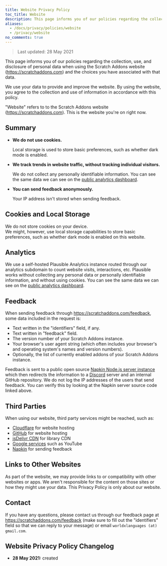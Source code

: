 ```yaml
---
title: Website Privacy Policy
toc_title: Website
description: This page informs you of our policies regarding the collection, use, and disclosure of personal data when using the Scratch Addons website and the choices you have associated with that data.
aliases:
  - /docs/privacy/policies/website
  - /privacy/website
no_comments: true
---
```


> Last updated: 28 May 2021

This page informs you of our policies regarding the collection, use, and disclosure of personal data when using the Scratch Addons website (<https://scratchaddons.com>) and the choices you have associated with that data.

We use your data to provide and improve the website. By using the website, you agree to the collection and use of information in accordance with this policy.

"Website" refers to to the Scratch Addons website (<https://scratchaddons.com>). This is the website you're on right now.

## Summary

- **We do not use cookies.**
  
  Local storage is used to store basic preferences, such as whether dark mode is enabled.

- **We track trends in website traffic, without tracking individual visitors.**
  
  We do not collect any personally identifiable information. You can see the same data we can see on the [public analytics dashboard](https://analytics.scratchaddons.com).

- **You can send feedback anonymously.**
  
  Your IP address isn't stored when sending feedback.

## Cookies and Local Storage

We do not store cookies on your device.  
We might, however, use local storage capabilities to store basic preferences, such as whether dark mode is enabled on this website.

## Analytics

We use a self-hosted Plausible Analytics instance routed through our analytics subdomain to count website visits, interactions, etc. Plausible works without collecting any personal data or personally identifiable information, and without using cookies. You can see the same data we can see on the [public analytics dashboard](https://analytics.scratchaddons.com).

## Feedback

When sending feedback through <https://scratchaddons.com/feedback>, some data included in the request is:

- Text written in the "identifiers" field, if any.
- Text written in "feedback" field.
- The version number of your Scratch Addons instance.
- Your browser's user agent string (which often includes your browser's and operating system's names and version numbers).
- Optionally, the list of currently enabled addons of your Scratch Addons instance.

Feedback is sent to a public open source [Napkin Node.js server instance](https://scratchaddons.npkn.net/feedback/) which then redirects the information to a [Discord](https://discord.com) server and an internal GitHub repository. We do not log the IP addresses of the users that send feedback. You can verify this by looking at the Napkin server source code linked above.

## Third Parties

When using our website, third party services might be reached, such as:
- [Cloudflare](https://www.cloudflare.com/privacypolicy/) for website hosting
- [GitHub](https://docs.github.com/en/github/site-policy/github-privacy-statement) for website hosting
- [jsDelivr CDN](https://www.jsdelivr.com/terms/privacy-policy) for library CDN
- [Google services](https://policies.google.com/privacy) such as YouTube
- [Napkin](https://app.termly.io/document/privacy-policy/652a111f-c37d-4094-906f-591414c28205) for sending feedback

## Links to Other Websites

As part of the website, we may provide links to or compatibility with other websites or apps. We aren't responsible for the content on those sites or how they might use your data. This Privacy Policy is only about our website.

## Contact

If you have any questions, please contact us through our feedback page at <https://scratchaddons.com/feedback> (make sure to fill out the "identifiers" field so that we can reply to your message) or email `worldxlanguages (at) gmail.com`.

## Website Privacy Policy Changelog

- **28 May 2021:** created
